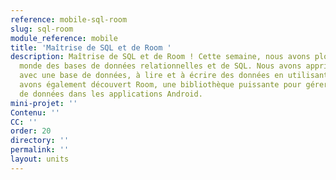 ```yaml
---
reference: mobile-sql-room
slug: sql-room
module_reference: mobile
title: 'Maîtrise de SQL et de Room '
description: Maîtrise de SQL et de Room ! Cette semaine, nous avons plongé dans le
  monde des bases de données relationnelles et de SQL. Nous avons appris à interagir
  avec une base de données, à lire et à écrire des données en utilisant SQL. Nous
  avons également découvert Room, une bibliothèque puissante pour gérer les bases
  de données dans les applications Android.
mini-projet: ''
Contenu: ''
CC: ''
order: 20
directory: ''
permalink: ''
layout: units
---
```

